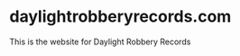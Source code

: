 daylightrobberyrecords.com
==========================

This is the website for Daylight Robbery Records
